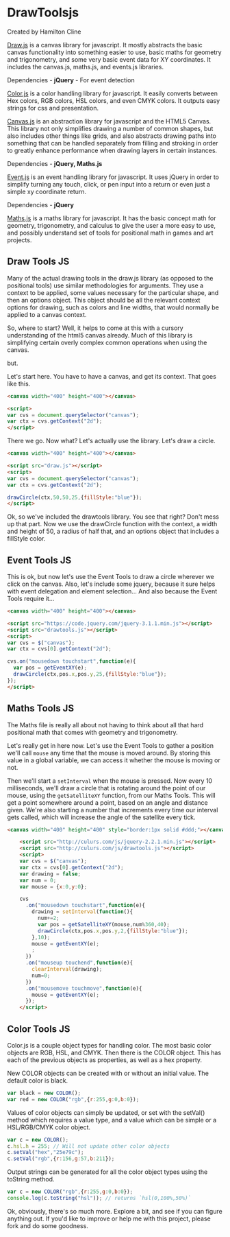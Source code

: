 # DrawToolsjs

Created by Hamilton Cline

[Draw.js](#user-content-draw-tools-js) is a canvas library for javascript. It mostly abstracts the basic canvas functionality into something easier to use, basic maths for geometry and trigonometry, and some very basic event data for XY coordinates. It includes the canvas.js, maths.js, and events.js libraries.  

Dependencies - **jQuery** - For event detection

[Color.js](#user-content-color-tools-js) is a color handling library for javascript. It easily converts between Hex colors, RGB colors, HSL colors, and even CMYK colors. It outputs easy strings for css and presentation.

[Canvas.js](#user-content-canvas-tools-js) is an abstraction library for javascript and the HTML5 Canvas. This library not only simplifies drawing a number of common shapes, but also includes other things like grids, and also abstracts drawing paths into something that can be handled separately from filling and stroking in order to greatly enhance performance when drawing layers in certain instances. 

Dependencies - **jQuery, Maths.js**

[Event.js](#user-content-event-tools-js) is an event handling library for javascript. It uses jQuery in order to simplify turning any touch, click, or pen input into a return or even just a simple xy coordinate return.   

Dependencies - **jQuery**

[Maths.js](#user-content-maths-tools-js) is a maths library for javascript. It has the basic concept math for geometry, trigonometry, and calculus to give the user a more easy to use, and possibly understand set of tools for positional math in games and art projects.


## Draw Tools JS
Many of the actual drawing tools in the draw.js library (as opposed to the positional tools) use similar methodologies for arguments. They use a context to be applied, some values necessary for the particular shape, and then an options object. This object should be all the relevant context options for drawing, such as colors and line widths, that would normally be applied to a canvas context.

So, where to start? Well, it helps to come at this with a cursory understanding of the html5 canvas already. Much of this library is simplifying certain overly complex common operations when using the canvas.

but.

Let's start here. You have to have a canvas, and get its context. That goes like this.

```html
<canvas width="400" height="400"></canvas>

<script>
var cvs = document.querySelector("canvas");
var ctx = cvs.getContext("2d");
</script>
```

There we go. Now what? Let's actually use the library. Let's draw a circle.


```html
<canvas width="400" height="400"></canvas>

<script src="draw.js"></script>
<script>
var cvs = document.querySelector("canvas");
var ctx = cvs.getContext("2d");

drawCircle(ctx,50,50,25,{fillStyle:"blue"});
</script>
```

Ok, so we've included the drawtools library. You see that right? Don't mess up that part. Now we use the drawCircle function with the context, a width and height of 50, a radius of half that, and an options object that includes a fillStyle color.


## Event Tools JS
This is ok, but now let's use the Event Tools to draw a circle wherever we click on the canvas. Also, let's include some jquery, because it sure helps with event delegation and element selection... And also because the Event Tools require it...

```html
<canvas width="400" height="400"></canvas>

<script src="https://code.jquery.com/jquery-3.1.1.min.js"></script>
<script src="drawtools.js"></script>
<script>
var cvs = $("canvas");
var ctx = cvs[0].getContext("2d");

cvs.on("mousedown touchstart",function(e){
  var pos = getEventXY(e);
  drawCircle(ctx,pos.x,pos.y,25,{fillStyle:"blue"});
});
</script>
```


## Maths Tools JS
The Maths file is really all about not having to think about all that hard positional math that comes with geometry and trigonometry.

Let's really get in here now. Let's use the Event Tools to gather a position we'll call `mouse` any time that the mouse is moved around. By storing this value in a global variable, we can access it whether the mouse is moving or not.

Then we'll start a `setInterval` when the mouse is pressed. Now every 10 milliseconds, we'll draw a circle that is rotating around the point of our mouse, using the `getSatelliteXY` function, from our Maths Tools. This will get a point somewhere around a point, based on an angle and distance given. We're also starting a number that increments every time our interval gets called, which will increase the angle of the satellite every tick.

```html
<canvas width="400" height="400" style="border:1px solid #ddd;"></canvas>

	<script src="http://culurs.com/js/jquery-2.2.1.min.js"></script>
	<script src="http://culurs.com/js/drawtools.js"></script>
	<script>
	var cvs = $("canvas");
	var ctx = cvs[0].getContext("2d");
	var drawing = false;
	var num = 0;
	var mouse = {x:0,y:0};

	cvs
	  .on("mousedown touchstart",function(e){
	    drawing = setInterval(function(){
	      num+=2;
	      var pos = getSatelliteXY(mouse,num%360,40);
	      drawCircle(ctx,pos.x,pos.y,2,{fillStyle:"blue"});
	    },10);
	    mouse = getEventXY(e);
	    ;
	  })
	  .on("mouseup touchend",function(e){
	    clearInterval(drawing);
	    num=0;
	  })
	  .on("mousemove touchmove",function(e){
	    mouse = getEventXY(e);
	  });
	</script>
```

## Color Tools JS

Color.js is a couple object types for handling color. The most basic color objects are RGB, HSL, and CMYK. Then there is the COLOR object. This has each of the previous objects as properties, as well as a hex property.

New COLOR objects can be created with or without an initial value. The default color is black.

```javascript
var black = new COLOR();
var red = new COLOR("rgb",{r:255,g:0,b:0});
```

Values of color objects can simply be updated, or set with the setVal() method which requires a value type, and a value which can be simple or a HSL/RGB/CMYK color object.

```javascript
var c = new COLOR();
c.hsl.h = 255; // Will not update other color objects
c.setVal("hex","25e79c");
c.setVal("rgb",{r:156,g:57,b:211});
```

Output strings can be generated for all the color object types using the toString method.

```javascript
var c = new COLOR("rgb",{r:255,g:0,b:0});
console.log(c.toString("hsl")); // returns `hsl(0,100%,50%)`
```




Ok, obviously, there's so much more. Explore a bit, and see if you can figure anything out. If you'd like to improve or help me with this project, please fork and do some goodness.


